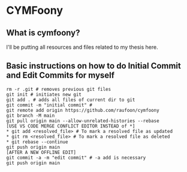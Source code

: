 # CYMFoony
## What is cymfoony?
I'll be putting all resources and files related to my thesis here.

## Basic instructions on how to do Initial Commit and Edit Commits for myself
```
rm -r .git # removes previous git files
git init # initiates new git
git add . # adds all files of current dir to git
git commit -m "initial commit" # 
git remote add origin https://github.com/raufoon/cymfoony
git branch -M main
git pull origin main --allow-unrelated-histories --rebase
[USE VS CODE MERGE CONFLICT EDITOR INSTEAD of *]
* git add <resolved_file> # To mark a resolved file as updated 
* git rm <resolved_file> # To mark a resolved file as deleted
* git rebase --continue
git push origin main
[AFTER A NEW OFFLINE EDIT]
git commit -a -m "edit commit" # -a add is necessary
git push origin main
```
